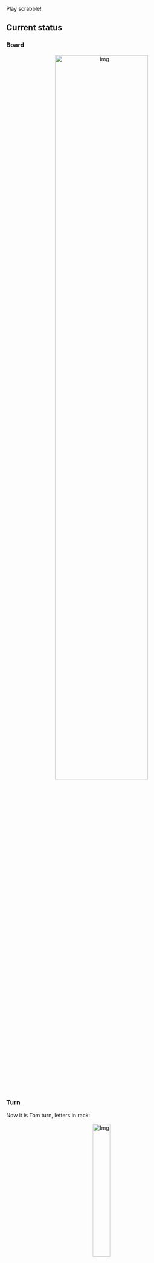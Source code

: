 
Play scrabble!
## Current status
### Board
<p align="center">
<img src="https://raw.githubusercontent.com/radosz99/radosz99/main/board.png" width=70% alt="Img"/>
    </p>
    
### Turn
Now it is Tom turn, letters in rack:
<p align="center">
<img src="https://raw.githubusercontent.com/radosz99/radosz99/main/rack.png" width=30% alt="Img"/>
</p>

### Game score
| Id | Player name | Points |
  | - | - | - |  
|0 | Tom | 20
|1 | Jerry | 32
## Make the move
Make the move and insert the letters by creating an [issue](https://github.com/radosz99/radosz99/issues/new?title=scrabble%7Cmove%7C7%3AA%3ARIDE&body=Just+push+%27Submit+new+issue%27+or+update+with+your+move.) according to the rules or...

## Possibly best moves  
Are you sure? :smiling_imp: :smiling_imp: :smiling_imp:
<details>
  <summary>Spoiler warning!</summary>
  
  | Id | Move | Issue link | Points |
  | - | - | - | - |  
|1| 10:J:khi | [scrabble&#124;move&#124;10:J:khi](https://github.com/radosz99/radosz99/issues/new?title=scrabble%7Cmove%7C10%3AJ%3Akhi&body=Just+push+%27Submit+new+issue%27+or+update+with+your+move.) | 20 
|2| 5:F:chivs | [scrabble&#124;move&#124;5:F:chivs](https://github.com/radosz99/radosz99/issues/new?title=scrabble%7Cmove%7C5%3AF%3Achivs&body=Just+push+%27Submit+new+issue%27+or+update+with+your+move.) | 19 
|3| 5:E:chilis | [scrabble&#124;move&#124;5:E:chilis](https://github.com/radosz99/radosz99/issues/new?title=scrabble%7Cmove%7C5%3AE%3Achilis&body=Just+push+%27Submit+new+issue%27+or+update+with+your+move.) | 19 
|4| 5:E:lichis | [scrabble&#124;move&#124;5:E:lichis](https://github.com/radosz99/radosz99/issues/new?title=scrabble%7Cmove%7C5%3AE%3Alichis&body=Just+push+%27Submit+new+issue%27+or+update+with+your+move.) | 13 
|5| 5:E:civils | [scrabble&#124;move&#124;5:E:civils](https://github.com/radosz99/radosz99/issues/new?title=scrabble%7Cmove%7C5%3AE%3Acivils&body=Just+push+%27Submit+new+issue%27+or+update+with+your+move.) | 13 
|6| 10:G:hick | [scrabble&#124;move&#124;10:G:hick](https://github.com/radosz99/radosz99/issues/new?title=scrabble%7Cmove%7C10%3AG%3Ahick&body=Just+push+%27Submit+new+issue%27+or+update+with+your+move.) | 13 
|7| 10:G:chik | [scrabble&#124;move&#124;10:G:chik](https://github.com/radosz99/radosz99/issues/new?title=scrabble%7Cmove%7C10%3AG%3Achik&body=Just+push+%27Submit+new+issue%27+or+update+with+your+move.) | 13 
|8| 9:J:wich | [scrabble&#124;move&#124;9:J:wich](https://github.com/radosz99/radosz99/issues/new?title=scrabble%7Cmove%7C9%3AJ%3Awich&body=Just+push+%27Submit+new+issue%27+or+update+with+your+move.) | 12 
|9| 10:J:ki | [scrabble&#124;move&#124;10:J:ki](https://github.com/radosz99/radosz99/issues/new?title=scrabble%7Cmove%7C10%3AJ%3Aki&body=Just+push+%27Submit+new+issue%27+or+update+with+your+move.) | 12 
|10| 6:J:qi | [scrabble&#124;move&#124;6:J:qi](https://github.com/radosz99/radosz99/issues/new?title=scrabble%7Cmove%7C6%3AJ%3Aqi&body=Just+push+%27Submit+new+issue%27+or+update+with+your+move.) | 11 
</details>
    
## Latest moves

| Id | Type | Move / Letters to replace | Created words / New letters | Date | Points | Player | Who |
| - | - | - | - | - | - | - | - |
|1| INSERT | J:5:squawk | ['SQUAWK'] | 11/23/2022, 20:46:34 | 32 | Jerry | [radosz99](github.com/radosz99) |
|0| INSERT | 7:H:jeu | ['JEU'] | 11/23/2022, 20:45:40 | 20 | Tom | [radosz99](github.com/radosz99) |